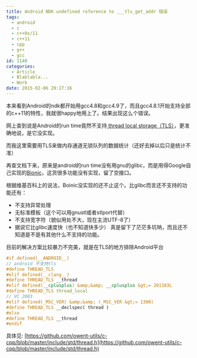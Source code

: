 ```yaml
---
title: Android NDK undefined reference to ___tls_get_addr 错误
tags:
  - android
  - c
  - c++0x/11
  - c++11
  - cpp
  - g++
  - gcc
id: 1140
categories:
  - Article
  - Blablabla...
  - Work
date: 2015-02-06 20:27:16
---
```


本来看到Android的ndk都开始用gcc4.8和gcc4.9了，而且gcc4.8.1开始支持全部的c++11的特性，我就很happy地用上了。结果出现这么个错误。

网上查到说是Android的run time竟然不支持[ thread local storage（TLS）](http://en.cppreference.com/w/cpp/language/storage_duration)，更准确地说，是它没实现。

而我这里需要用TLS来做内存通道无锁队列的数据统计（还好去掉以后只是统计不准）

再查文档下来，原来是android的run time没有用gnu的glibc，而是用得Google自己实现的[Bionic](http://en.wikipedia.org/wiki/Bionic_%28software%29#cite_note-Gentry-6)，这货很多功能没有实现，留了空接口。

根据维基百科上的说法，Boinic没实现的还不止这个。比glibc而言还不支持的功能还有：

*   不支持异常处理
*   无标准模板（这个可以用gnustl或者stlport代替）
*   不支持宽字符（貌似用处不大，现在主流UTF-8了）
*   据说它比glibc速度快（也不知道快多少）
真是留下了茫茫多坑呐，而且还不知道是不是有其他什么不支持的功能。

目前的解决方案比较暴力不完美，就是在TLS的地方排除Android平台

```cpp
#if defined(__ANDROID__)
// android 不支持tls
#define THREAD_TLS
#elif defined(__clang__)
#define THREAD_TLS __thread
#elif defined(__cplusplus) &amp;&amp; __cplusplus &gt;= 201103L
#define THREAD_TLS thread_local
// VC 2003
#elif defined(_MSC_VER) &amp;&amp; (_MSC_VER &gt;= 1300)
#define THREAD_TLS __declspec( thread )
#else
#define THREAD_TLS __thread
#endif
```

具体见: [https://github.com/owent-utils/c-cpp/blob/master/include/std/thread.h](https://github.com/owent-utils/c-cpp/blob/master/include/std/thread.h)